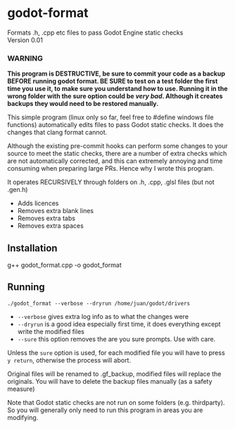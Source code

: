 # godot-format
Formats .h, .cpp etc files to pass Godot Engine static checks\
Version 0.01

### WARNING

__This program is DESTRUCTIVE, be sure to commit your code as a backup BEFORE running godot format. BE SURE to test on a test folder the first time you use it, to make sure you understand how to use. Running it in the wrong folder with the sure option could be *very bad*. Although it creates backups they would need to be restored manually.__

This simple program (linux only so far, feel free to #define windows file functions) automatically edits files to pass Godot static checks. It does the changes that clang format cannot.

Although the existing pre-commit hooks can perform some changes to your source to meet the static checks, there are a number of extra checks which are not automatically corrected, and this can extremely annoying and time consuming when preparing large PRs. Hence why I wrote this program.

It operates RECURSIVELY through folders on .h, .cpp, .glsl files (but not .gen.h)

* Adds licences
* Removes extra blank lines
* Removes extra tabs
* Removes extra spaces

## Installation
g++ godot_format.cpp -o godot_format

## Running
```
./godot_format --verbose --dryrun /home/juan/godot/drivers
```

* `--verbose` gives extra log info as to what the changes were
* `--dryrun` is a good idea especially first time, it does everything except write the modified files
* `--sure` this option removes the are you sure prompts. Use with care.

Unless the `sure` option is used, for each modified file you will have to press `y return`, otherwise the process will abort.

Original files will be renamed to .gf_backup, modified files will replace the originals. You will have to delete the backup files manually (as a safety measure)

Note that Godot static checks are not run on some folders (e.g. thirdparty).
So you will generally only need to run this program in areas you are modifying.
